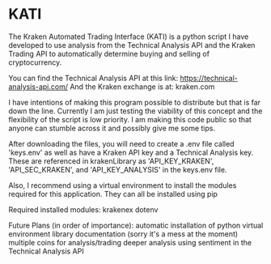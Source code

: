 # KATI
The Kraken Automated Trading Interface (KATI) is a python script I have developed to use analysis from the Technical Analysis API and the Kraken Trading API to automatically determine buying and selling of cryptocurrency.

You can find the Technical Analysis API at this link: https://technical-analysis-api.com/
And the Kraken exchange is at: kraken.com

I have intentions of making this program possible to distribute but that is far down the line. Currently I am just testing the viability of this concept and the flexibility of the script is low priority. I am making this code public so that anyone can stumble across it and possibly give me some tips. 

After downloading the files, you will need to create a .env file called 'keys.env' as well as have a Kraken API key and a Technical Analysis key. These are referenced in krakenLibrary as 'API_KEY_KRAKEN', 'API_SEC_KRAKEN', and 'API_KEY_ANALYSIS' in the keys.env file. 

Also, I recommend using a virtual environment to install the modules required for this application. They can all be installed using pip

Required installed modules:
krakenex
dotenv

Future Plans (in order of importance):
automatic installation of python virtual environment
library documentation (sorry it's a mess at the moment)
multiple coins for analysis/trading
deeper analysis using sentiment in the Technical Analysis API

